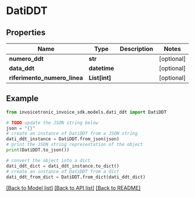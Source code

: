 # DatiDDT


## Properties

Name | Type | Description | Notes
------------ | ------------- | ------------- | -------------
**numero_ddt** | **str** |  | [optional] 
**data_ddt** | **datetime** |  | [optional] 
**riferimento_numero_linea** | **List[int]** |  | [optional] 

## Example

```python
from invoicetronic_invoice_sdk.models.dati_ddt import DatiDDT

# TODO update the JSON string below
json = "{}"
# create an instance of DatiDDT from a JSON string
dati_ddt_instance = DatiDDT.from_json(json)
# print the JSON string representation of the object
print(DatiDDT.to_json())

# convert the object into a dict
dati_ddt_dict = dati_ddt_instance.to_dict()
# create an instance of DatiDDT from a dict
dati_ddt_from_dict = DatiDDT.from_dict(dati_ddt_dict)
```
[[Back to Model list]](../README.md#documentation-for-models) [[Back to API list]](../README.md#documentation-for-api-endpoints) [[Back to README]](../README.md)


